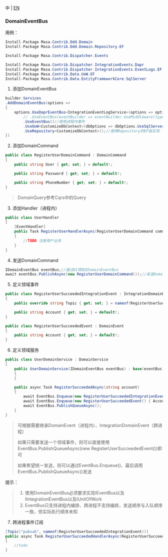 中 | [EN](README.md)

### DomainEventBus

用例：

```c#
Install-Package Masa.Contrib.Ddd.Domain
Install-Package Masa.Contrib.Ddd.Domain.Repository.EF

Install-Package Masa.Contrib.Dispatcher.Events

Install-Package Masa.Contrib.Dispatcher.IntegrationEvents.Dapr
Install-Package Masa.Contrib.Dispatcher.IntegrationEvents.EventLogs.EF
Install-Package Masa.Contrib.Data.UoW.EF
Install-Package Masa.Contrib.Data.EntityFrameworkCore.SqlServer
```

1. 添加DomainEventBus

```C#
builder.Services
.AddDomainEventBus(options =>
{
    options.UseDaprEventBus<IntegrationEventLogService>(options => options.UseEventLog<CustomizeDbContext>())//使用跨进程事件
        // .UseEventBus(eventBuilder => eventBuilder.UseMiddleware(typeof(ValidatorMiddleware<>))) // 使用进程内事件并使用中间件
        .UseEventBus()//使用进程内事件
        .UseUoW<CustomizeDbContext>(dbOptions => dbOptions.UseSqlServer("server=localhost;uid=sa;pwd=P@ssw0rd;database=idientity"))
        .UseRepository<CustomizeDbContext>();//使用Repository的EF版实现
})
```

2. 添加DomainCommand

```C#
public class RegisterUserDomainCommand : DomainCommand
{
    public string User { get; set; } = default!;

    public string Password { get; set; } = default!;

    public string PhoneNumber { get; set; } = default!;
}
```
> DomainQuery参考Cqrs中的Query

3. 添加Handler（进程内）

```C#
public class UserHandler
{
    [EventHandler]
    public Task RegisterUserHandlerAsync(RegisterUserDomainCommand command)
    {
        //TODO 注册用户业务
    }
}
```

4. 发送DomainCommand

```C#
IDomainEventBus eventBus;//通过DI得到IDomainEventBus
await eventBus.PublishAsync(new RegisterUserDomainCommand());//发送DomainCommand
```

5. 定义领域事件

```C#
public class RegisterUserSucceededIntegrationEvent : IntegrationDomainEvent
{
    public override string Topic { get; set; } = nameof(RegisterUserSucceededIntegrationEvent);

    public string Account { get; set; } = default!;
}

public class RegisterUserSucceededEvent : DomainEvent
{
    public string Account { get; set; } = default!;
}
```

6. 定义领域服务

```C#
public class UserDomainService : DomainService
{
    public UserDomainService(IDomainEventBus eventBus) : base(eventBus)
    {
    }

    public async Task RegisterSucceededAsync(string account)
    {
        await EventBus.Enqueue(new RegisterUserSucceededIntegrationEvent() { Account = account });
        await EventBus.Enqueue(new RegisterUserSucceededEvent() { Account = account });
        await EventBus.PublishQueueAsync();
    }
}
```

> 可根据需要继承DomainEvent（进程内）、IntegrationDomainEvent（跨进程）
>
> 如果只需要发送一个领域事件，则可以直接使用EventBus.PublishQueueAsync(new RegisterUserSucceededEvent())即可
>
> 如果希望统一发送，则可以通过EventBus.Enqueue()、最后调用EventBus.PublishQueueAsync()发送

提示：

> 1. 使用DomainEventBus必须要求实现IEventBus以及IIntegrationEventBus以及IUnitOfWork
> 2. EventBus只支持进程内编排、跨进程不支持编排，发送顺序与入队顺序一致，但实际执行顺序未知

7. 跨进程事件订阅

```C#
[Topic("pubsub", nameof(RegisterUserSucceededIntegrationEvent))]
public async Task RegisterUserSucceededHandlerAsync(RegisterUserSucceededIntegrationEvent @event)
{
    //todo
}
```
